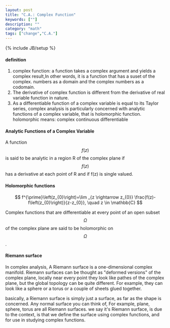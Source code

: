 ```yaml
---
layout: post
title: "C.A.: Complex Function"
keywords: [""]
description: ""
category: "math"
tags: ["change","C.A."]
---
```

{% include JB/setup %}

#### definition
1. complex function: a function takes a complex argument and yields a complex result,In other words, it is a function that has a suset of the complex.
numbers as a domain and the complex numbers as a codomain.
2. The derivative of complex function is different from the derivative of real variable function in nature.
3. As a differentiable function of a complex variable is equal to its Taylor series, complex analysis is particularly concerned with analytic functions
of a complex variable, that is holomorphic function. <br />
holomorphic means: complex continuous differentiable


#### Analytic Functions of a Complex Variable
A function $$f(z)$$ is said to be analytic in a region R of the complex plane if $$f(z)$$ has a derivative at each point of R and if f(z) is single valued.


#### Holomorphic functions
$$
f^{\prime}\left(z_{0}\right)=\lim _{z \rightarrow z_{0}} \frac{f(z)-f\left(z_{0}\right)}{z-z_{0}}, \quad z \in \mathbb{C}
$$

Complex functions that are differentiable at every point of an open subset $$\Omega$$ of the complex plane are said to be holomorphic on $$\Omega$$.

#### Riemann surface
In complex analysis, A Riemann surface is a one-dimensional complex manifold. Riemann surfaces can be thought as "deformed versions" of the complex 
plane, locally near every point they look like pathes of the complex plane, but the global topology can be quite different. For example, they can look
like a sphere or a torus or a couple of sheets glued together. <br />

basically, a Riemann surface is simply just a surface, as far as the shape is concerned. Any normal surface you can think of, For example, plane, sphere,
torus are all Riemann surfaces. we say it's Riemann surface, is due to the context, is that we define the surface using complex functions, and for use in 
studying complex functions.







